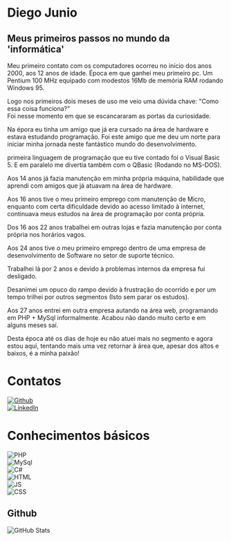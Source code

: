 # Diego Junio

## Meus primeiros passos no mundo da 'informática'

<p>Meu primeiro contato com os computadores ocorreu no início dos anos 2000, aos 12 anos de idade. Época em que ganhei meu primeiro pc. Um Pentium 100 MHz equipado com modestos 16Mb de memória RAM rodando Windows 95.</p>

<p>Logo nos primeiros dois meses de uso me veio uma dúvida chave: "Como essa coisa funciona?" <br />
Foi nesse momento em que se escancararam as portas da curiosidade. </p>

<p>Na épora eu tinha um amigo que já era cursado na área de hardware e estava estudando programação. Foi este amigo que me deu um norte para iniciar minha jornada neste fantástico mundo do desenvolvimento.</p>

<p> primeira linguagem de programação que eu tive contado foi o Visual Basic 5.
E em paralelo me divertia também com o QBasic (Rodando no MS-DOS).</p>

<p>Aos 14 anos já fazia manutenção em minha própria máquina, habilidade que aprendi com amigos que já atuavam na área de hardware.</p>

<p>Aos 16 anos tive o meu primeiro emprego com manutenção de Micro, enquanto com certa dificuldade devido ao acesso limitado à internet, continuava meus estudos na área de programação por conta própria.</p>

<p>Dos 16 aos 22 anos trabalhei em outras lojas e fazia manutenção por conta própria nos horários vagos.</p>

<p>Aos 24 anos tive o meu primeiro emprego dentro de uma empresa de desenvolvimento de Software no setor de suporte técnico.</p>

<p>Trabalhei lá por 2 anos e devido à problemas internos da empresa fui desligado.</p>

<p>Desanimei um opuco do rampo devido à frustração do ocorrido e por um tempo trilhei por outros segmentos (Isto sem parar os estudos).</p>

<p>Aos 27 anos entrei em outra empresa autando na área web, programando em PHP + MySql informalmente. Acabou não dando muito certo e em alguns meses saí.</p>

<p> Desta época até os dias de hoje eu não atuei mais no segmento e agora estou aqui, tentando mais uma vez retornar à área que, apesar dos altos e baixos, é a minha paixão! </p>

# Contatos
[![Github](https://img.shields.io/badge/Github-357?style=for-the-badge&logo=Github&logoColor=fffff)](https://www.github.com/diegojunio)  
[![LinkedIn](https://img.shields.io/badge/LinkedIn-357?style=for-the-badge&logo=linkedin&logoColor=ffff)](https://www.linkedin.com/in/diego-junio-25593772/)

# Conhecimentos básicos

![PHP](https://img.shields.io/badge/PHP-000?style=for-the-badge&logo=PHP)  
![MySql](https://img.shields.io/badge/mysql-000?style=for-the-badge&logo=MySql)  
![C#](https://img.shields.io/badge/csharp-000?style=for-the-badge&logo=csharp&logoColor=)  
![HTML](https://img.shields.io/badge/html-000?style=for-the-badge&logo=html&)  
![JS](https://img.shields.io/badge/JAVASCRIPT-000?style=for-the-badge&logo=Javascript&)  
![CSS](https://img.shields.io/badge/css-000?style=for-the-badge&logo=css&)

## Github
![GitHub Stats](https://github-readme-stats.vercel.app/api?username=diegojunio&theme=transparent&bg_color=000&border_color=000&show_icons=true&icon_color=30A3DC&title_color=E94D5F&text_color=FFFF00&hide_title=true&hide=stars)